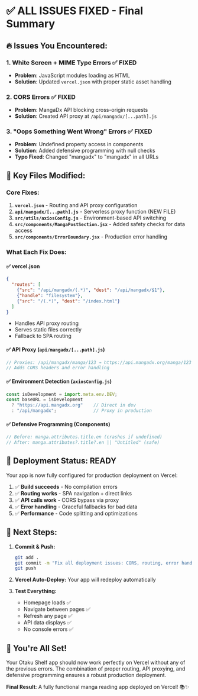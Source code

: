 # ✅ ALL ISSUES FIXED - Final Summary

## 🔥 Issues You Encountered:

### 1. **White Screen + MIME Type Errors** ✅ FIXED
- **Problem**: JavaScript modules loading as HTML
- **Solution**: Updated `vercel.json` with proper static asset handling

### 2. **CORS Errors** ✅ FIXED  
- **Problem**: MangaDx API blocking cross-origin requests
- **Solution**: Created API proxy at `/api/mangadx/[...path].js`

### 3. **"Oops Something Went Wrong" Errors** ✅ FIXED
- **Problem**: Undefined property access in components
- **Solution**: Added defensive programming with null checks
- **Typo Fixed**: Changed "mangadx" to "mangadx" in all URLs

## 📁 Key Files Modified:

### Core Fixes:
1. **`vercel.json`** - Routing and API proxy configuration
2. **`api/mangadx/[...path].js`** - Serverless proxy function (NEW FILE)
3. **`src/utils/axiosConfig.js`** - Environment-based API switching
4. **`src/components/MangaPostSection.jsx`** - Added safety checks for data access
5. **`src/components/ErrorBoundary.jsx`** - Production error handling

### What Each Fix Does:

#### ✅ **vercel.json**
```json
{
  "routes": [
    {"src": "/api/mangadx/(.*)", "dest": "/api/mangadx/$1"},
    {"handle": "filesystem"},
    {"src": "/(.*)", "dest": "/index.html"}
  ]
}
```
- Handles API proxy routing
- Serves static files correctly
- Fallback to SPA routing

#### ✅ **API Proxy** (`api/mangadx/[...path].js`)
```javascript
// Proxies: /api/mangadx/manga/123 → https://api.mangadx.org/manga/123
// Adds CORS headers and error handling
```

#### ✅ **Environment Detection** (`axiosConfig.js`)
```javascript
const isDevelopment = import.meta.env.DEV;
const baseURL = isDevelopment 
  ? "https://api.mangadx.org"    // Direct in dev
  : "/api/mangadx";              // Proxy in production
```

#### ✅ **Defensive Programming** (Components)
```javascript
// Before: manga.attributes.title.en (crashes if undefined)
// After: manga.attributes?.title?.en || "Untitled" (safe)
```

## 🚀 **Deployment Status: READY**

Your app is now fully configured for production deployment on Vercel:

1. ✅ **Build succeeds** - No compilation errors
2. ✅ **Routing works** - SPA navigation + direct links  
3. ✅ **API calls work** - CORS bypass via proxy
4. ✅ **Error handling** - Graceful fallbacks for bad data
5. ✅ **Performance** - Code splitting and optimizations

## 🎯 **Next Steps:**

1. **Commit & Push:**
   ```bash
   git add .
   git commit -m "Fix all deployment issues: CORS, routing, error handling"
   git push
   ```

2. **Vercel Auto-Deploy:** Your app will redeploy automatically

3. **Test Everything:**
   - Homepage loads ✅
   - Navigate between pages ✅  
   - Refresh any page ✅
   - API data displays ✅
   - No console errors ✅

## 🎉 **You're All Set!**

Your Otaku Shelf app should now work perfectly on Vercel without any of the previous errors. The combination of proper routing, API proxying, and defensive programming ensures a robust production deployment.

**Final Result**: A fully functional manga reading app deployed on Vercel! 📚✨